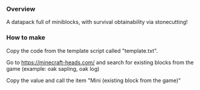 ### Overview

A datapack full of miniblocks, with survival obtainability via stonecutting!

### How to make

Copy the code from the template script called "template.txt".

Go to https://minecraft-heads.com/ and search for existing blocks from the game (example: oak sapling, oak log)

Copy the value and call the item "Mini (existing block from the game)"
